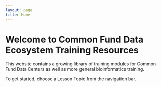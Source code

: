 ```yaml
---
layout: page
title: Home
---
```


Welcome to Common Fund Data Ecosystem Training Resources
========================================================

<script src="https://ajax.googleapis.com/ajax/libs/jquery/2.1.4/jquery.min.js"></script>
<script src='./javascripts/cls.min.js'></script>

<div class="carousel-slider" data-width="640px" data-height="310px" data-speed="2000" data-overflow="hidden">
	<div class="inner">
		<div class="slide" style="background:url('./images/carousel-images/carousel-images.001.jpeg'); background-size: contain; background-position:   center; background-repeat: no-repeat"></div>
		<div class="slide" style="background:url('./images/carousel-images/carousel-images.002.jpeg'); background-size: contain; background-position: center; background-repeat: no-repeat"></div>
		<div class="slide" style="background:url('./images/carousel-images/carousel-images.003.jpeg'); background-size: cover"></div>
		<div class="slide" style="background:url('./images/carousel-images/carousel-images.004.jpeg'); background-size: contain; background-position: center; background-repeat: no-repeat"></div>
		<div class="slide" style="background:url('./images/carousel-images/carousel-images.005.jpeg'); background-size: cover"></div>
		<div class="slide" style="background:url('./images/carousel-images/carousel-images.006.jpeg'); background-size: cover"></div>
		<div class="slide" style="background:url('./images/carousel-images/carousel-images.007.jpeg'); background-size: cover"></div>
		<div class="slide" style="background:url('./images/carousel-images/carousel-images.008.jpeg'); background-size: cover"></div>
		<div class="slide" style="background:url('./images/carousel-images/carousel-images.009.jpeg'); background-size: cover"></div>
	</div>
	<div class="arrow left"></div>
	<div class="arrow right"></div>
</div>


This website contains a growing library of training modules for Common
Fund Data Centers as well as more general bioinformatics training.

To get started, choose a Lesson Topic from the navigation bar.
